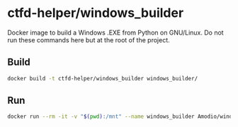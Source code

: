 # ctfd-helper/windows_builder
Docker image to build a Windows .EXE from Python on GNU/Linux.
Do not run these commands here but at the root of the project.

## Build
```bash
docker build -t ctfd-helper/windows_builder windows_builder/
```

## Run
```bash
docker run --rm -it -v "$(pwd):/mnt" --name windows_builder Amodio/windows_builder
```
